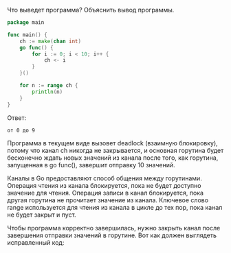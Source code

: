Что выведет программа? Объяснить вывод программы.

```go
package main

func main() {
	ch := make(chan int)
	go func() {
		for i := 0; i < 10; i++ {
			ch <- i
		}
	}()

	for n := range ch {
		println(n)
	}
}
```

Ответ:
```
от 0 до 9

```
Программа в текущем виде вызовет deadlock (взаимную блокировку), потому что канал ch никогда не закрывается, и основная горутина будет бесконечно ждать новых значений из канала после того, как горутина, запущенная в go func(), завершит отправку 10 значений.

Каналы в Go предоставляют способ общения между горутинами. Операция чтения из канала блокируется, пока не будет доступно значение для чтения. Операция записи в канал блокируется, пока другая горутина не прочитает значение из канала. Ключевое слово range используется для чтения из канала в цикле до тех пор, пока канал не будет закрыт и пуст.

Чтобы программа корректно завершилась, нужно закрыть канал после завершения отправки значений в горутине. Вот как должен выглядеть исправленный код:
